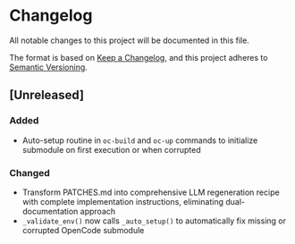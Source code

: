 # Changelog

All notable changes to this project will be documented in this file.

The format is based on [Keep a Changelog](https://keepachangelog.com/en/1.0.0/),
and this project adheres to [Semantic Versioning](https://semver.org/spec/v2.0.0.html).

## [Unreleased]

### Added
- Auto-setup routine in `oc-build` and `oc-up` commands to initialize submodule on first execution or when corrupted

### Changed
- Transform PATCHES.md into comprehensive LLM regeneration recipe with complete implementation instructions, eliminating dual-documentation approach
- `_validate_env()` now calls `_auto_setup()` to automatically fix missing or corrupted OpenCode submodule
